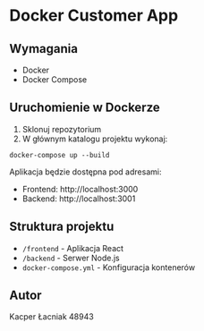 # Docker Customer App

## Wymagania
- Docker
- Docker Compose

## Uruchomienie w Dockerze
1. Sklonuj repozytorium
2. W głównym katalogu projektu wykonaj:

```
docker-compose up --build
```

Aplikacja będzie dostępna pod adresami:
- Frontend: http://localhost:3000
- Backend: http://localhost:3001

## Struktura projektu
- `/frontend` - Aplikacja React
- `/backend` - Serwer Node.js
- `docker-compose.yml` - Konfiguracja kontenerów

## Autor
Kacper Łacniak
48943